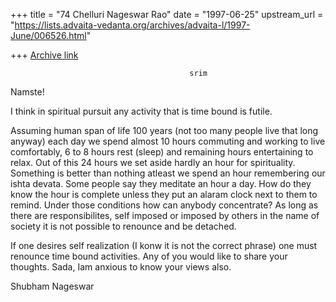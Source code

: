 +++
title = "74 Chelluri Nageswar Rao"
date = "1997-06-25"
upstream_url = "https://lists.advaita-vedanta.org/archives/advaita-l/1997-June/006526.html"

+++
[Archive link](https://lists.advaita-vedanta.org/archives/advaita-l/1997-June/006526.html)

                                            srim

Namste!

I think in spiritual pursuit any activity that is time bound is futile.

Assuming human span of life 100 years (not too many people live that long
anyway) each day we spend almost 10 hours commuting and working to live
comfortably, 6 to 8 hours rest (sleep) and remaining hours entertaining to
relax.  Out of this 24 hours we set aside hardly an hour for spirituality.
 Something is better than nothing atleast we spend an hour remembering our
ishta devata.  Some people say they meditate an hour a day.  How do they know
the hour is complete unless they put an alaram clock next to them to remind.
 Under those conditions how can anybody concentrate?
As long as there are responsibilites, self imposed or imposed by others in
the name of society it is not possible to renounce and be detached.

If one desires self realization (I konw it is not the correct phrase) one
must renounce time bound activities.    Any of you would like to share your
thoughts.   Sada, Iam anxious to know your views also.

Shubham                                                              Nageswar

